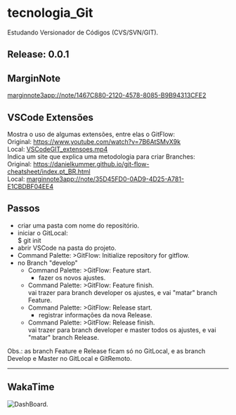 # tecnologia_Git

Estudando Versionador de Códigos (CVS/SVN/GIT).  

## Release: 0.0.1

## MarginNote

<marginnote3app://note/1467C880-2120-4578-8085-B9B94313CFE2>  

## VSCode Extensões

Mostra o uso de algumas extensões, entre elas o GitFlow:  
  Original: <https://www.youtube.com/watch?v=7B6AtSMvX9k>  
  Local: [VSCodeGIT_extensoes.mp4](VSCodeGIT_extensoes.mp4 "VSCodeGIT_extensoes.mp4")  
Indica um site que explica uma metodologia para criar Branches:  
  Original: <https://danielkummer.github.io/git-flow-cheatsheet/index.pt_BR.html>  
  Local: <marginnote3app://note/35D45FD0-0AD9-4D25-A781-E1CBDBF04EE4>

## Passos

- criar uma pasta com nome do repositório.  
- iniciar o GitLocal:  
    $ git init  
- abrir VSCode na pasta do projeto.  
- Command Palette: >GitFlow: Initialize repository for gitflow.  
- no Branch "develop"  
  - Command Palette: >GitFlow: Feature start.  
    - fazer os novos ajustes.  
  - Command Palette: >GitFlow: Feature finish.  
      vai trazer para branch developer os ajustes, e vai "matar" branch Feature.  
  - Command Palette: >GitFlow: Release start.  
    - registrar informações da nova Release.  
  - Command Palette: >GitFlow: Release finish.  
      vai trazer para branch developer e master todos os ajustes, e vai "matar" branch Release.  

Obs.: as branch Feature e Release ficam só no GitLocal, e as branch Develop e Master no GitLocal e GitRemoto.  

----

## WakaTime

![DashBoard](https://wakatime.com/share/@dalton_reis/bdb5b58b-d49f-4716-8757-bcf4995b4cf6.svg "DashBoard").  
